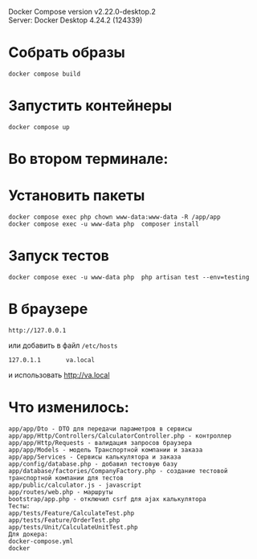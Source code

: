 Docker Compose version v2.22.0-desktop.2  
Server: Docker Desktop 4.24.2 (124339)


# Собрать образы
```
docker compose build
```
# Запустить контейнеры
```
docker compose up
```
# Во втором терминале:
# Установить пакеты
```
docker compose exec php chown www-data:www-data -R /app/app
docker compose exec -u www-data php  composer install
```
# Запуск тестов
```
docker compose exec -u www-data php  php artisan test --env=testing
```

# В браузере
```
http://127.0.0.1
```
или добавить в файл ```/etc/hosts```
```
127.0.1.1       va.local
```
и использовать http://va.local

# Что изменилось:
```
app/app/Dto - DTO для передачи параметров в сервисы
app/app/Http/Controllers/CalculatorController.php - контроллер
app/app/Http/Requests - валидация запросов браузера
app/app/Models - модель Транспортной компании и заказа
app/app/Services - Сервисы калькулятора и заказа
app/config/database.php - добавил тестовую базу
app/database/factories/CompanyFactory.php - создание тестовой транспортной компании для тестов
app/public/calculator.js - javascript
app/routes/web.php - маршруты
bootstrap/app.php - отключил csrf для ajax калькулятора
Тесты:
app/tests/Feature/CalculateTest.php
app/tests/Feature/OrderTest.php
app/tests/Unit/CalculateUnitTest.php
Для докера:
docker-compose.yml
docker
```